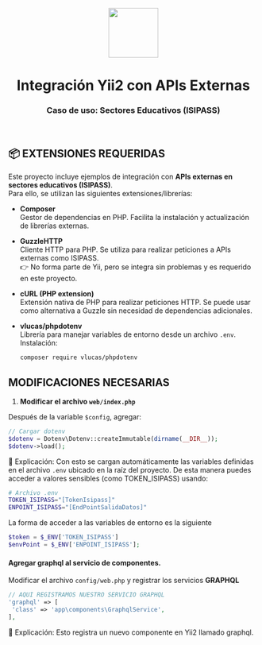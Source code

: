<p align="center">
    <a href="https://github.com/yiisoft" target="_blank">
        <img src="https://avatars0.githubusercontent.com/u/993323" height="100px">
    </a>
    <h1 align="center">Integración Yii2 con APIs Externas</h1>
    <h3 align="center">Caso de uso: Sectores Educativos (ISIPASS)</h3>
    <br>
</p>

📦 EXTENSIONES REQUERIDAS
-------------------------

Este proyecto incluye ejemplos de integración con **APIs externas en sectores educativos (ISIPASS)**.  
Para ello, se utilizan las siguientes extensiones/librerías:

- **Composer**  
  Gestor de dependencias en PHP. Facilita la instalación y actualización de librerías externas.  

- **GuzzleHTTP**  
  Cliente HTTP para PHP. Se utiliza para realizar peticiones a APIs externas como ISIPASS.  
  👉 No forma parte de Yii, pero se integra sin problemas y es requerido en este proyecto.

- **cURL (PHP extension)**  
  Extensión nativa de PHP para realizar peticiones HTTP. Se puede usar como alternativa a Guzzle sin necesidad de dependencias adicionales.  

- **vlucas/phpdotenv**  
  Librería para manejar variables de entorno desde un archivo `.env`.  
  Instalación:
  ```bash
  composer require vlucas/phpdotenv

## MODIFICACIONES NECESARIAS
1. **Modificar el archivo `web/index.php`**

Después de la variable `$config`, agregar:

```php
// Cargar dotenv
$dotenv = Dotenv\Dotenv::createImmutable(dirname(__DIR__));
$dotenv->load();
```

📖 Explicación:
Con esto se cargan automáticamente las variables definidas en el archivo `.env` ubicado en la raíz del proyecto.
De esta manera puedes acceder a valores sensibles (como TOKEN_ISIPASS) usando:

```bash
# Archivo .env
TOKEN_ISIPASS="[TokenIsipass]"
ENPOINT_ISIPASS="[EndPointSalidaDatos]"
```

La forma de acceder a las variables de entorno es la siguiente

```php
$token = $_ENV['TOKEN_ISIPASS']
$envPoint = $_ENV['ENPOINT_ISIPASS'];
```

#### **Agregar graphql al servicio de componentes**.

Modificar el archivo `config/web.php` y registrar los servicios **GRAPHQL**

```php
// AQUI REGISTRAMOS NUESTRO SERVICIO GRAPHQL
'graphql' => [
 'class' => 'app\components\GraphqlService',
],
```


📖 Explicación:
Esto registra un nuevo componente en Yii2 llamado graphql.